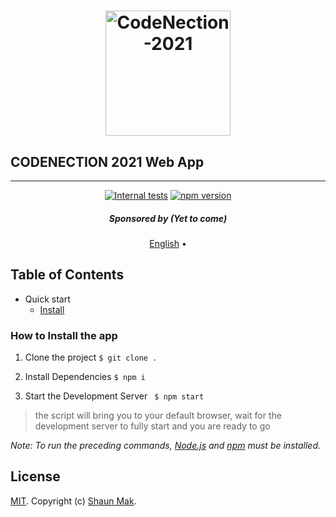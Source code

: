 <h1 align="center">
  <a href="#"><img src="https://res.cloudinary.com/shaun-storage/image/upload/v1632304658/1050x1050-CodeNection_Vertical_Logo_Ori_oaahp6.png" alt="CodeNection-2021" width="200"></a>
  <br>
</h1>

## CODENECTION 2021 Web App

---
<p align="center">
  <!-- <a href="https://discord.gg/ZegqCBr"><img src="https://img.shields.io/discord/612704110008991783" alt="discord"></a> -->
  <a href="https://github.com/standard/standard/actions/workflows/test-internal.yml"><img src="https://github.com/standard/standard/actions/workflows/test-internal.yml/badge.svg?branch=master" alt="Internal tests"></a>
  <a href="https://www.npmjs.com/package/standard"><img src="https://img.shields.io/npm/v/standard.svg" alt="npm version"></a>
  <!-- <a href="https://www.npmjs.com/package/@inva-ui/react"><img src="https://img.shields.io/npm/dm/eslint-config-standard.svg" alt="npm downloads"></a> -->
</p>

<h5 align="center">
  Sponsored by (Yet to come)
</h5>

<p align="center">
  <a href="#">English</a> •
</p>

## Table of Contents

- Quick start
  - [Install](#how-to-install-the-app)

### How to Install the app

1. Clone the project
   `$ git clone .`

2. Install Dependencies
   `$ npm i`

3. Start the Development Server
   ` $ npm start`

> the script will bring you to your default browser, wait for the development server to fully start and you are ready to go

_Note: To run the preceding commands, [Node.js](http://nodejs.org) and [npm](https://npmjs.com) must be installed._

<!-- ## Components

| [<img width=190 src=https://cdn.rawgit.com/standard/standard/master/docs/logos/nodejs.png>](https://nodejs.org) | [<img width=190 src=https://cdn.rawgit.com/standard/standard/master/docs/logos/npm.png>](https://www.npmjs.com) | [<img width=190 src=https://cdn.rawgit.com/standard/standard/master/docs/logos/github.png>](https://github.com) | [<img width=190 src=https://cdn.rawgit.com/standard/standard/master/docs/logos/wormhole.png>](https://wormhole.app) |
| --------------------------------------------------------------------------------------------------------------- | --------------------------------------------------------------------------------------------------------------- | --------------------------------------------------------------------------------------------------------------- | ------------------------------------------------------------------------------------------------------------------- | -->

## License

[MIT](LICENSE). Copyright (c) [Shaun Mak](https://shaunmak.com).
